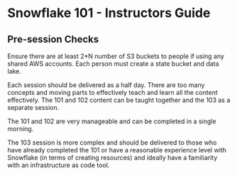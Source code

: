 # Snowflake 101 - Instructors Guide

## Pre-session Checks

Ensure there are at least 2*N number of S3 buckets to people if using any shared AWS accounts. Each person must create a state bucket and data lake.

Each session should be delivered as a half day. There are too many concepts and moving parts to effectively teach and learn all the content effectively. The 101 and 102 content can be taught together and the 103 as a separate session.

The 101 and 102 are very manageable and can be completed in a single morning.

The 103 session is more complex and should be delivered to those who have already completed the 101 or have a reasonable experience level with Snowflake (in terms of creating resources) and ideally have a familiarity with an infrastructure as code tool.
